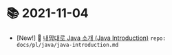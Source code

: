 # 📚 2021-11-04
- [New!] 📗 [내맘대로 Java 소개 (Java Introduction)](https://til.qriositylog.com/featured/pl/java/java-introduction) `repo: docs/pl/java/java-introduction.md`
